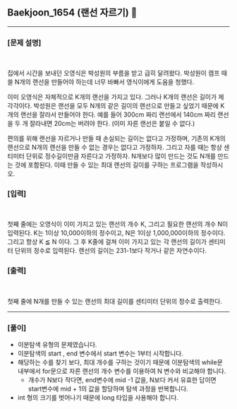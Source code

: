 ## Baekjoon_1654 (랜선 자르기) 🚀
___


### **[문제 설명]**
<br>

집에서 시간을 보내던 오영식은 박성원의 부름을 받고 급히 달려왔다. 박성원이 캠프 때 쓸 N개의 랜선을 만들어야 하는데 너무 바빠서 영식이에게 도움을 청했다.

이미 오영식은 자체적으로 K개의 랜선을 가지고 있다. 그러나 K개의 랜선은 길이가 제각각이다. 박성원은 랜선을 모두 N개의 같은 길이의 랜선으로 만들고 싶었기 때문에 K개의 랜선을 잘라서 만들어야 한다. 예를 들어 300cm 짜리 랜선에서 140cm 짜리 랜선을 두 개 잘라내면 20cm는 버려야 한다. (이미 자른 랜선은 붙일 수 없다.)

편의를 위해 랜선을 자르거나 만들 때 손실되는 길이는 없다고 가정하며, 기존의 K개의 랜선으로 N개의 랜선을 만들 수 없는 경우는 없다고 가정하자. 그리고 자를 때는 항상 센티미터 단위로 정수길이만큼 자른다고 가정하자. N개보다 많이 만드는 것도 N개를 만드는 것에 포함된다. 이때 만들 수 있는 최대 랜선의 길이를 구하는 프로그램을 작성하시오.

### **[입력]**
<br>

첫째 줄에는 오영식이 이미 가지고 있는 랜선의 개수 K, 그리고 필요한 랜선의 개수 N이 입력된다. K는 1이상 10,000이하의 정수이고, N은 1이상 1,000,000이하의 정수이다. 그리고 항상 K ≦ N 이다. 그 후 K줄에 걸쳐 이미 가지고 있는 각 랜선의 길이가 센티미터 단위의 정수로 입력된다. 랜선의 길이는 231-1보다 작거나 같은 자연수이다.

### **[출력]**
<br>

첫째 줄에 N개를 만들 수 있는 랜선의 최대 길이를 센티미터 단위의 정수로 출력한다.

___


### **[풀이]**

- 이분탐색 유형의 문제였습니다.
- 이분탐색의 start , end 변수에서 start 변수는 1부터 시작합니다.
- 해당하는 수를 찾기 보다, 최대 개수를 구하는 것이기 때문에 이분탐색의 while문 내부에서 for문으로 자른 랜선의 개수 변수를 이용하여 N 변수와 비교해야 합니다.
  - 개수가 N보다 작다면, end변수에 mid -1 값을, N보다 커서 유효한 답이면 start변수에 mid + 1의 값을 할당하며 탐색 과정을 반복합니다. 
- int 형의 크기를 벗어나기 때문에 long 타입을 사용해야 합니다.
 
